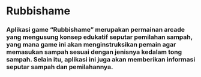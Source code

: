 # Rubbishame
### Aplikasi game “Rubbishame” merupakan permainan arcade yang mengusung konsep edukatif seputar pemilahan sampah, yang mana game ini akan menginstruksikan pemain agar memasukan sampah sesuai dengan jenisnya kedalam tong sampah. Selain itu, aplikasi ini juga akan memberikan informasi seputar sampah dan pemilahannya.
